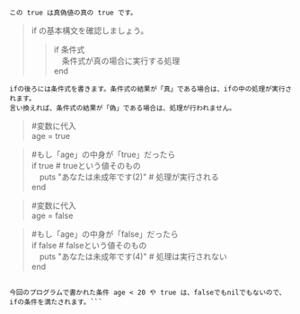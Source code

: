 ```この true は真偽値の真の true です。```  
  
> if の基本構文を確認しましょう。   
>> if 条件式  
　条件式が真の場合に実行する処理  
end  

```ifの後ろには条件式を書きます。条件式の結果が「真」である場合は、ifの中の処理が実行されます。```  
```言い換えれば、条件式の結果が「偽」である場合は、処理が行われません。```  

> #変数に代入  
age = true 
  
> #もし「age」の中身が「true」だったら  
if true # trueという値そのもの  
　puts "あなたは未成年です(2)" # 処理が実行される  
end  
  
> #変数に代入  
age = false  
  
> #もし「age」の中身が「false」だったら  
> if false # falseという値そのもの  
　puts "あなたは未成年です(4)" # 処理は実行されない  
end  
  
```ifの条件を満たすルールは "条件がfalseまたはnilは条件を満たさず、それ以外は条件を満たす"  
  
今回のプログラムで書かれた条件 age < 20 や true は、falseでもnilでもないので、ifの条件を満たされます。```  
　　
